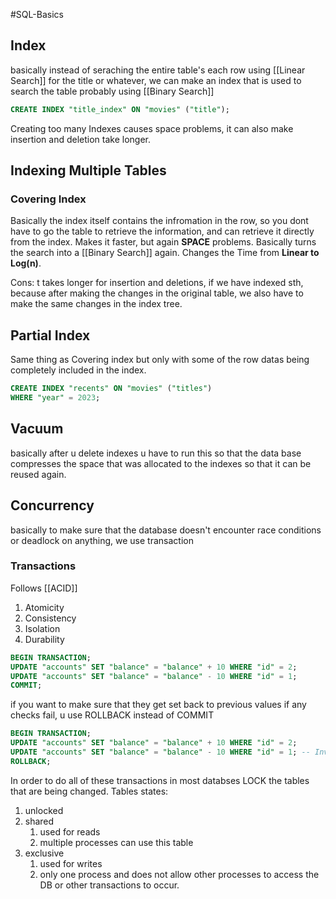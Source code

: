 #SQL-Basics
## Index
basically instead of seraching the entire table's each row using [[Linear Search]] for the title or whatever, we can make an index that is used to search the table probably using [[Binary Search]]

``` sql
CREATE INDEX "title_index" ON "movies" ("title");
```

Creating too many Indexes causes space problems, it can also make insertion and deletion take longer.

## Indexing Multiple Tables

### Covering Index
Basically the index itself contains the infromation in the row, so you dont have to go the table to retrieve the information, and can retrieve it directly from the index. Makes it faster, but again **SPACE** problems. 
Basically turns the search into a [[Binary Search]] again.
Changes the Time from **Linear to Log(n)**.

Cons:
	t takes longer for insertion and deletions, if we have indexed sth, because after making the changes in the original table, we also have to make the same changes in the index tree.

## Partial Index
Same thing as Covering index but only with some of the row datas being completely included in the index.
```sql
CREATE INDEX "recents" ON "movies" ("titles")
WHERE "year" = 2023;
```

## Vacuum
basically after u delete indexes u have to run this so that the data base compresses the space that was allocated to the indexes so that it can be reused again.

## Concurrency

basically to make sure that the database doesn't encounter race conditions or deadlock on anything, we use transaction
### Transactions
Follows [[ACID]]
1. Atomicity
2. Consistency
3. Isolation
4. Durability
``` sql
BEGIN TRANSACTION;
UPDATE "accounts" SET "balance" = "balance" + 10 WHERE "id" = 2;
UPDATE "accounts" SET "balance" = "balance" - 10 WHERE "id" = 1;
COMMIT;
```

if you want to make sure that they get set back to previous values if any checks fail, u use ROLLBACK instead of COMMIT
``` sql
BEGIN TRANSACTION;
UPDATE "accounts" SET "balance" = "balance" + 10 WHERE "id" = 2;
UPDATE "accounts" SET "balance" = "balance" - 10 WHERE "id" = 1; -- Invokes constraint error
ROLLBACK;
```

In order to do all of these transactions in most databses LOCK the tables that are being changed.
 Tables states:
 1. unlocked
 2. shared
	 1. used for reads
	 2. multiple processes can use this table
 3. exclusive
	 1. used for writes
	 2. only one process and does not allow other processes to access the DB or other transactions to occur. 